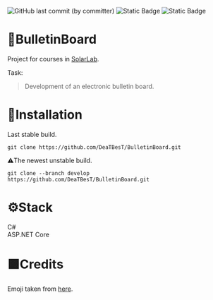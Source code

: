 ![GitHub last commit (by committer)](https://img.shields.io/github/last-commit/DeaTBesT/BulletinBoard)
![Static Badge](https://img.shields.io/badge/.NET-7.0-orange)
![Static Badge](https://img.shields.io/badge/licence-MIT-red)
# 📄BulletinBoard
Project for courses in [SolarLab](https://solarlab.ru/en/index.html).  

Task:</br>
>Development of an electronic bulletin board.
# 🚀Installation
Last stable build.
```
git clone https://github.com/DeaTBesT/BulletinBoard.git
```
⚠️The newest unstable build.
```
git clone --branch develop https://github.com/DeaTBesT/BulletinBoard.git
```
# ⚙️Stack
<summary>C#</summary>
<summary>ASP.NET Core</summary>

# 🟪Credits
Emoji taken from [here](https://getemoji.com).
